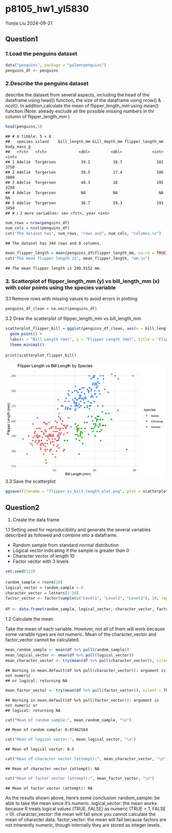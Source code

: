 p8105_hw1_yl5830
================
Yunjia Liu
2024-09-21

## Question1

### 1.Load the penguins dataset

``` r
data("penguins", package = "palmerpenguins")
penguins_df <- penguins
```

### 2.Describe the penguins dataset

describe the dataset from several aspects, including the head of the
dataframe using head() function, the size of the dataframe using nrow()
& ncol(). In addition,calculate the mean of flipper_length_mm using
mean() function.(Note: already exclude all the possible missing numbers
in thr column of flipper_length_mm )

``` r
head(penguins,5)
```

    ## # A tibble: 5 × 8
    ##   species island    bill_length_mm bill_depth_mm flipper_length_mm body_mass_g
    ##   <fct>   <fct>              <dbl>         <dbl>             <int>       <int>
    ## 1 Adelie  Torgersen           39.1          18.7               181        3750
    ## 2 Adelie  Torgersen           39.5          17.4               186        3800
    ## 3 Adelie  Torgersen           40.3          18                 195        3250
    ## 4 Adelie  Torgersen           NA            NA                  NA          NA
    ## 5 Adelie  Torgersen           36.7          19.3               193        3450
    ## # ℹ 2 more variables: sex <fct>, year <int>

``` r
num_rows = nrow(penguins_df)
num_cols = ncol(penguins_df)
cat("The dataset has", num_rows, "rows and", num_cols, "columns.\n")
```

    ## The dataset has 344 rows and 8 columns.

``` r
mean_flipper_length = mean(penguins_df$flipper_length_mm, na.rm = TRUE)
cat("The mean flipper length is", mean_flipper_length, "mm.\n")
```

    ## The mean flipper length is 200.9152 mm.

### 3. Scatterplot of flipper_length_mm (y) vs bill_length_mm (x) with color points using the species variable

3.1 Remove rows with missing values to avoid errors in plotting

``` r
penguins_df_clean = na.omit(penguins_df)
```

3.2 Draw the scatterplot of flipper_length_mm vs bill_length_mm

``` r
scatterplot_flipper_bill = ggplot(penguins_df_clean, aes(x = bill_length_mm, y = flipper_length_mm, color = species)) +
  geom_point() +
  labs(x = "Bill Length (mm)", y = "Flipper Length (mm)", title = "Flipper Length vs Bill Length by Species") +
  theme_minimal()

print(scatterplot_flipper_bill)
```

![](p8105_hw1_yl5830_files/figure-gfm/unnamed-chunk-4-1.png)<!-- --> 3.3
Save the scatterplot

``` r
ggsave(filename = "flipper_vs_bill_length_plot.png", plot = scatterplot_flipper_bill, width = 8, height = 6)
```

## Question2

1.  Create the data frame

1.1 Setting seed for reproducibility and generate the several variables
described as followed and combine into a dataframe.

- Random sample from standard normal distribution
- Logical vector indicating if the sample is greater than 0
- Character vector of length 10
- Factor vector with 3 levels

``` r
set.seed(123)

random_sample = rnorm(10)
logical_vector = random_sample > 0
character_vector = letters[1:10] 
factor_vector <- factor(sample(c("Level1", "Level2", "Level3"), 10, replace = TRUE))

df <- data.frame(random_sample, logical_vector, character_vector, factor_vector)
```

1.2 Calculate the mean

Take the mean of each variable. However, not all of them will work
because some variable types are not numeric. Mean of the
character_vector and factor_vector cannot be calculated.

``` r
mean_random_sample <- mean(df %>% pull(random_sample))
mean_logical_vector <- mean(df %>% pull(logical_vector))
mean_character_vector <- try(mean(df %>% pull(character_vector)), silent = TRUE)  # Expecting this to fail
```

    ## Warning in mean.default(df %>% pull(character_vector)): argument is not numeric
    ## or logical: returning NA

``` r
mean_factor_vector <- try(mean(df %>% pull(factor_vector)), silent = TRUE)  # Expecting this to fail
```

    ## Warning in mean.default(df %>% pull(factor_vector)): argument is not numeric or
    ## logical: returning NA

``` r
cat("Mean of random sample:", mean_random_sample, "\n")
```

    ## Mean of random sample: 0.07462564

``` r
cat("Mean of logical vector:", mean_logical_vector, "\n")
```

    ## Mean of logical vector: 0.5

``` r
cat("Mean of character vector (attempt):", mean_character_vector, "\n")
```

    ## Mean of character vector (attempt): NA

``` r
cat("Mean of factor vector (attempt):", mean_factor_vector, "\n")
```

    ## Mean of factor vector (attempt): NA

As the results shown above, here’s some conclusion: random_sample: be
able to take the mean since it’s numeric. logical_vector: the mean works
because R treats logical values (TRUE, FALSE) as numeric (TRUE = 1,
FALSE = 0). character_vector: the mean will fail since you cannot
calculate the mean of character data. factor_vector: the mean will fail
because factors are not inherently numeric, though internally they are
stored as integer levels.
